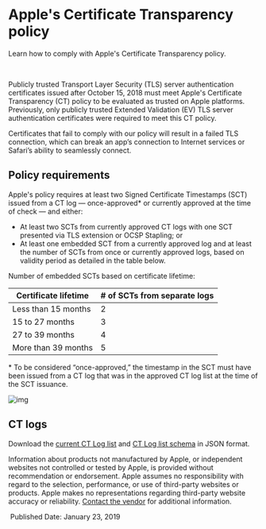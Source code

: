 # Apple's Certificate Transparency policy

Learn how to comply with Apple's Certificate Transparency policy.

​                                                                                    

Publicly trusted Transport Layer Security (TLS)  server authentication certificates issued after October 15, 2018 must  meet Apple's Certificate Transparency (CT) policy to be evaluated as  trusted on Apple platforms. Previously, only publicly trusted Extended  Validation (EV) TLS server authentication certificates were required to  meet this CT policy.

Certificates that fail to comply with our policy will result in a  failed TLS connection, which can break an app’s connection to Internet  services or Safari’s ability to seamlessly connect. 

## Policy requirements

Apple's policy requires at least two Signed  Certificate Timestamps (SCT) issued from a CT log — once-approved* or  currently approved at the time of check — and either:

- At least two SCTs from currently approved CT logs with one SCT presented via TLS extension or OCSP Stapling; or
- At least one embedded SCT from a currently approved log and at least the number of SCTs from once or currently approved logs, based on  validity period as detailed in the table below.

Number of embedded SCTs based on certificate lifetime:

| Certificate lifetime | # of SCTs from separate logs |
| -------------------- | ---------------------------- |
| Less than 15 months  | 2                            |
| 15 to 27 months      | 3                            |
| 27 to 39 months      | 4                            |
| More than 39 months  | 5                            |

\* To be considered “once-approved,” the timestamp in the SCT must  have been issued from a CT log that was in the approved CT log list at  the time of the SCT issuance.

![img](https://web.archive.org/web/20201207182124im_/https://support.apple.com/library/content/dam/edam/applecare/images/en_US/mac_apps/itunes/divider.png)

## CT logs

Download the [current CT Log list](https://web.archive.org/web/20201207182124/https://valid.apple.com/ct/log_list/current_log_list.json) and [CT Log list schema](https://web.archive.org/web/20201207182124/https://valid.apple.com/ct/log_list/current_log_list_schema.json) in JSON format.

Information about products not manufactured by Apple, or independent websites not  controlled or tested by Apple, is provided without recommendation or  endorsement. Apple assumes no responsibility with regard to the  selection, performance, or use of third-party websites or products.  Apple makes no representations regarding third-party website accuracy or reliability. [Contact the vendor](https://web.archive.org/web/20201207182124/http://support.apple.com/kb/HT2693) for additional information.

​                                                Published Date: January 23, 2019                                            